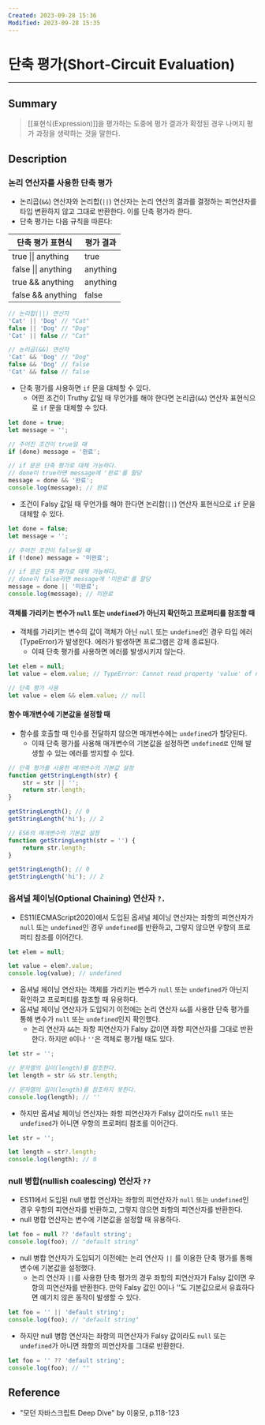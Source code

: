```yaml
---
Created: 2023-09-28 15:36
Modified: 2023-09-28 15:35
---
```

# 단축 평가(Short-Circuit Evaluation)
---
## Summary
> [[표현식(Expression)]]을 평가하는 도중에 평가 결과가 확정된 경우 나머지 평가 과정을 생략하는 것을 말한다.
## Description
### 논리 연산자를 사용한 단축 평가
- 논리곱(`&&`) 연산자와 논리합(`||`) 연산자는 논리 연산의 결과를 결정하는 피연산자를 타입 변환하지 않고 그대로 반환한다. 이를 단축 평가라 한다.
- 단축 평가는 다음 규칙을 따른다:
<table>
	<thead>
		<th>단축 평가 표현식</th>
		<th>평가 결과</th>
	</thead>
	<tbody>
		<tr>
			<td>true || anything</td>
			<td>true</td>
		</tr>
		<tr>
			<td>false || anything</td>
			<td>anything</td>
		</tr>
		<tr>
			<td>true && anything</td>
			<td>anything</td>
		</tr>
		<tr>
			<td>false && anything</td>
			<td>false</td>
		</tr>
	</tbody>
</table>

```js
// 논리합(||) 연산자
'Cat' || 'Dog' // "Cat"
false || 'Dog' // "Dog"
'Cat' || false // "Cat"

// 논리곱(&&) 연산자
'Cat' && 'Dog' // "Dog"
false && 'Dog' // false
'Cat' && false // false
```
- 단축 평가를 사용하면 `if` 문을 대체할 수 있다.
	- 어떤 조건이 Truthy 값일 때 무언가를 해야 한다면 논리곱(`&&`) 연산자 표현식으로 `if` 문을 대체할 수 있다.
```js
let done = true;
let message = '';

// 주어진 조건이 true일 때
if (done) message = '완료';

// if 문은 단축 평가로 대체 가능하다.
// done이 true라면 message에 '완료'를 할당
message = done && '완료';
console.log(message); // 완료
```

- 조건이 Falsy 값일 때 무언가를 해야 한다면 논리합(`||`) 연산자 표현식으로 `if` 문을 대체할 수 있다.
```js
let done = false;
let message = '';

// 주어진 조건이 false일 때
if (!done) message = '미완료';

// if 문은 단축 평가로 대체 가능하다.
// done이 false라면 message에 '미완료'를 할당
message = done || '미완료';
console.log(message); // 미완료
```

#### 객체를 가리키는 변수가 `null` 또는 `undefined`가 아닌지 확인하고 프로퍼티를 참조할 때
- 객체를 가리키는 변수의 값이 객체가 아닌 `null` 또는 `undefined`인 경우 타입 에러(TypeError)가 발생한다. 에러가 발생하면 프로그램은 강제 종료된다.
	- 이때 단축 평가를 사용하면 에러를 발생시키지 않는다.
```js
let elem = null;
let value = elem.value; // TypeError: Cannot read property 'value' of null

// 단축 평가 사용
let value = elem && elem.value; // null

```
#### 함수 매개변수에 기본값을 설정할 때
- 함수를 호출할 때 인수를 전달하지 않으면 매개변수에는 `undefined`가 할당된다.
	- 이때 단축 평가를 사용해 매개변수의 기본값을 설정하면 `undefined로` 인해 발생할 수 있는 에러를 방지할 수 있다.
```js
// 단축 평가를 사용한 매개변수의 기본값 설정
function getStringLength(str) {
	str = str || '';
	return str.length;
}

getStringLength(); // 0
getStringLength('hi'); // 2

// ES6의 매개변수의 기본값 설정
function getStringLength(str = '') {
	return str.length;
}

getStringLength(); // 0
getStringLength('hi'); // 2
```

### 옵셔널 체이닝(Optional Chaining) 연산자 `?.`
- ES11(ECMAScript2020)에서 도입된 옵셔널 체이닝 연산자는 좌항의 피연산자가 `null` 또는 `undefined`인 경우 `undefined`를 반환하고, 그렇지 않으면 우항의 프로퍼티 참조를 이어간다.
```js
let elem = null;

let value = elem?.value;
console.log(value); // undefined
```
- 옵셔널 체이닝 연산자는 객체를 가리키는 변수가 `null` 또는 `undefined`가 아닌지 확인하고 프로퍼티를 참조할 때 유용하다.
- 옵셔널 체이닝 연산자가 도입되기 이전에는 논리 연산자 `&&`를 사용한 단축 평가를 통해 변수가 `null` 또는 `undefined`인지 확인했다.
	- 논리 연산자 `&&`는 좌항 피연산자가 Falsy 값이면 좌항 피연산자를 그대로 반환한다. 하지만 `0`이나 `''`은 객체로 평가될 때도 있다.
```js
let str = '';

// 문자열의 길이(length)를 참조한다.
let length = str && str.length;

// 문자열의 길이(length)를 참조하지 못한다.
console.log(length); // ''
```
- 하지만 옵셔널 체이닝 연산자는 좌항 피연산자가 Falsy 값이라도 `null` 또는 `undefined`가 아니면 우항의 프로퍼티 참조를 이어간다.
```js
let str = '';

let length = str?.length;
console.log(length); // 0
```

### null 병합(nullish coalescing) 연산자 `??`
- ES11에서 도입된 null 병합 연산자는 좌항의 피연산자가 `null` 또는 `undefined`인 경우 우항의 피연산자를 반환하고, 그렇지 않으면 좌항의 피연산자를 반환한다. 
- null 병합 연산자는 변수에 기본값을 설정할 때 유용하다.
```js
let foo = null ?? 'default string';
console.log(foo); // "default string"
```
- null 병합 연산자가 도입되기 이전에는 논리 연산자 `||` 를 이용한 단축 평가를 통해 변수에 기본값을 설정했다.
	- 논리 연산자 `||`를 사용한 단축 평가의 경우 좌항의 피연산자가 Falsy 값이면 우항의 피연산자를 반환한다. 만약 Falsy 값인 0이나 ''도 기본값으로서 유효하다면 예기치 않은 동작이 발생할 수 있다.
```js
let foo = '' || 'default string';
console.log(foo); // "default string"
```
- 하지만 null 병합 연산자는 좌항의 피연산자가 Falsy 값이라도 `null` 또는 `undefined`가 아니면 좌항의 피연산자를 그대로 반환한다.
```js
let foo = '' ?? 'default string';
console.log(foo); // ""
```
## Reference
- "모던 자바스크립트 Deep Dive" by 이웅모, p.118-123